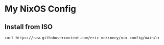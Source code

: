 # My NixOS Config

## Install from ISO

```sh
curl https://raw.githubusercontent.com/eric-mckinney/nix-config/main/install.sh | bash
```
